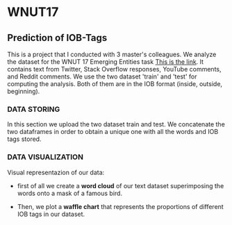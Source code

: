 # WNUT17

## Prediction of IOB-Tags

This is a project that I conducted with 3 master's colleagues. We analyze the dataset for the WNUT 17 Emerging Entities task [This is the link](https://github.com/nluninja/nlp_datasets/tree/main/WNUT17/data). It contains text from Twitter, Stack Overflow responses, YouTube comments, and Reddit comments.
We use the two dataset 'train' and 'test' for computing the analysis. Both of them are in the IOB format (inside, outside, beginning).

### DATA STORING
In this section we upload the two dataset train and test. We concatenate the two dataframes in order to obtain a unique one with all the words and IOB tags stored.

### DATA VISUALIZATION
Visual representazion of our data: 
- first of all we create a **word cloud** of our text dataset superimposing the words onto a mask of a famous bird.
  
- Then, we plot a **waffle chart** that represents the proportions of different IOB tags in our dataset.
